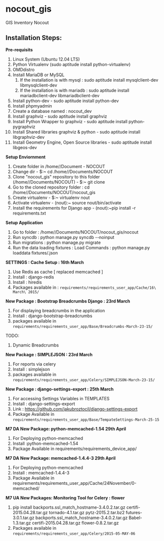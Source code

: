 nocout_gis
==========

GIS Inventory Nocout

Installation Steps:
---

**Pre-requisits**

1. Linux System (Ubuntu 12.04 LTS)
2. Python Virtualenv (sudo aptitude install python-virtualenv)
3. OMDdistro
4. Install MariaDB or MySQL
    1. If the installation is with mysql : sudo aptitude install mysqlclient-dev libmysqlclient-dev
    2. If the installation is with mariadb : sudo aptitude install mariadbclient-dev libmariadbclient-dev
5. Install python-dev - sudo aptitude install python-dev 
6. Install phpmyadmin
7. Create a database named : nocout_dev
8. Install graphviz -  sudo aptitude install graphviz
9. Install Python Wrapper to graphviz - sudo aptitude install python-pygraphviz
10. Install Shared libraries graphviz & python -  sudo aptitude install libgraphviz-dev
12. Install Geometry Engine, Open Source libraries - sudo aptitude install libgeos-dev

**Setup Enviornment**

1. Create folder in /home/<USER>/Document - NOCOUT
2. Change dir - $:~ cd /home/<USER>/Documents/NOCOUT
3. Clone "nocout_gis" repository to this folder (/home/<USER>/Documents/NOCOUT) - $:~ git clone <REPOSITORY-ADDRESS>
4. Go to the cloned repository folder : cd /home/<USER>/Documents/NOCOUT/nocout_gis
5. Create virtualenv - $:~ virtualenv nout
6. Activate virtualenv - (nout):~ source nout/bin/activate
7. Install the requirements for Django app - (nout):~pip install -r requirements.txt 


**Setup Application**

1. Go to folder : /home/<USER>/Documents/NOCOUT/nocout_gis/nocout
2. Run syncdb : python manage.py syncdb --noinput
3. Run migrations : python manage.py migrate
4. Run the data loading fixtures : Load Commands :  python manage.py loaddata fixtures/<FIXTURE NAME>.json


**SETTINGS : Cache Setup : 16th March**

1. Use Redis as cache [ replaced memcached ]
2. Install : django-redis
3. Install : hiredis
4. Packages available in : `requirements/requirements_user_app/Cache/16\ March\ 2015/`

**New Package : Bootstrap Breadcrumbs Django : 23rd March**

1. For displaying breadcrumbs in the application
2. Install : django-bootstrap-breadcrumbs
3. packages available in `requirements/requirements_user_app/Base/Breadcrumbs-March-23-15/`

TODO:

1. Dynamic Breadcrumbs

**New Package : SIMPLEJSON : 23rd March**

1. For reports via celery
2. Install : simplejson
3. packages available in `requirements/requirements_user_app/Celery/SIMPLEJSON-March-23-15/`

**New Package : django-settings-export : 25th March**

1. For accessing Settings Variables in TEMPLATES
2. Install : django-settings-export
3. Link : https://github.com/jakubroztocil/django-settings-export
4. Package Available in `requirements/requirements_user_app/Base/TempateSettings-March-25-15`

**M7 DA New Package: python-memcached-1.54 29th April**

1. For Deploying python-memcached
2. Install :python-memcached-1.54
3. Package Available in requirements/requirements_device_app/

**M7 DA New Package: memcached-1.4.4-3 29th April**

1. For Deploying python-memcached
2. Install : memcached-1.4.4-3
3. Package Available in requirements/requirements_user_app/Cache/24November/0-memcached/

**M7 UA New Packages: Monitoring Tool for Celery : flower**

1. pip install backports.ssl_match_hostname-3.4.0.2.tar.gz certifi-2015.04.28.tar.gz tornado-4.1.tar.gz pytz-2015.2.tar.bz2 futures-3.0.1.tar.gz backports.ssl_match_hostname-3.4.0.2.tar.gz Babel-1.3.tar.gz certifi-2015.04.28.tar.gz flower-0.8.2.tar.gz
2. Packages available in `requirements/requirements_user_app/Celery/2015-05-MAY-06`
